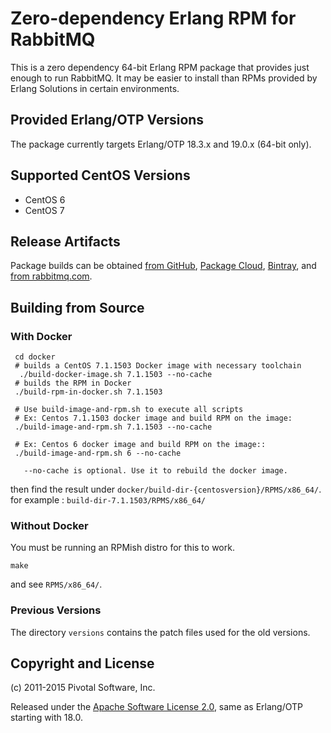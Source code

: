 # Zero-dependency Erlang RPM for RabbitMQ

This is a zero dependency 64-bit Erlang RPM package that provides just enough to run RabbitMQ.
It may be easier to install than RPMs provided by Erlang Solutions in certain environments.

## Provided Erlang/OTP Versions

The package currently targets Erlang/OTP 18.3.x and 19.0.x (64-bit only).

## Supported CentOS Versions

 * CentOS 6
 * CentOS 7

## Release Artifacts

Package builds can be obtained [from GitHub](https://github.com/rabbitmq/erlang-rpm/releases), [Package Cloud](https://packagecloud.io/rabbitmq/erlang), [Bintray](https://bintray.com/rabbitmq/erlang), and [from rabbitmq.com](http://www.rabbitmq.com/releases/erlang/).

## Building from Source

### With Docker
     	 
     cd docker
     # builds a CentOS 7.1.1503 Docker image with necessary toolchain
      ./build-docker-image.sh 7.1.1503 --no-cache
     # builds the RPM in Docker
     ./build-rpm-in-docker.sh 7.1.1503
    
     # Use build-image-and-rpm.sh to execute all scripts 
     # Ex: Centos 7.1.1503 docker image and build RPM on the image:	
     ./build-image-and-rpm.sh 7.1.1503 --no-cache
     
     # Ex: Centos 6 docker image and build RPM on the image::	
     ./build-image-and-rpm.sh 6 --no-cache
      
       --no-cache is optional. Use it to rebuild the docker image.

then find the result under `docker/build-dir-{centosversion}/RPMS/x86_64/`. 
for example : `build-dir-7.1.1503/RPMS/x86_64/`

### Without Docker

You must be running an RPMish distro for this to work.

    make

and see `RPMS/x86_64/`.

### Previous Versions

The directory `versions` contains the patch files used for the old versions.


## Copyright and License

(c) 2011-2015 Pivotal Software, Inc.

Released under the [Apache Software License 2.0](https://github.com/rabbitmq/erlang-rpm-packaging/blob/master/Erlang_ASL2_LICENSE.txt),
same as Erlang/OTP starting with 18.0.
